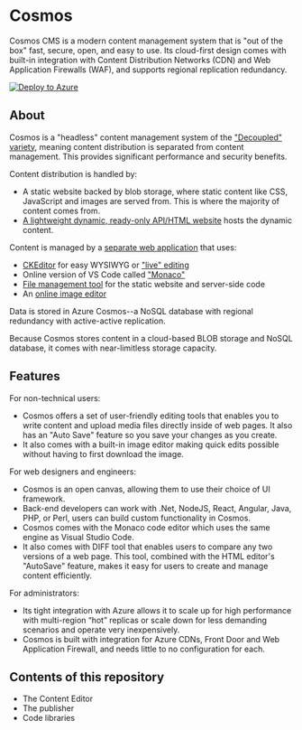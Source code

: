# Cosmos

Cosmos CMS is a modern content management system that is "out of the box" fast, secure, open, and easy to use.  Its cloud-first design comes with built-in integration with Content Distribution Networks (CDN) and Web Application Firewalls (WAF), and supports regional replication redundancy.

[![Deploy to Azure](https://aka.ms/deploytoazurebutton)](https://portal.azure.com/#create/Microsoft.Template/uri/https%3A%2F%2Fraw.githubusercontent.com%2FMoonriseSoftwareCalifornia%2FCosmosCMS%2Fmain%2FArmTemplates%2FDevelopment%2Fazuredeploy.json)

## About

Cosmos is a "headless" content management system of the ["Decoupled" variety](https://en.wikipedia.org/wiki/Headless_content_management_system#Decoupled_CMS), meaning content distribution is separated from content management. This provides significant performance and security benefits.

Content distribution is handled by:

* A static website backed by blob storage, where static content like CSS, JavaScript and images are served from. This is where the majority of content comes from.
* [A lightweight dynamic, ready-only API/HTML website](https://github.com/MoonriseSoftwareCalifornia/Cosmos/tree/main/WebApps/Publisher) hosts the dynamic content.

Content is managed by a [separate web application](https://github.com/MoonriseSoftwareCalifornia/Cosmos/tree/main/WebApps/Editor) that uses:

* [CKEditor](https://www.cosmoswps.com/cosmos/documentation/creating_content/live_editor) for easy WYSIWYG or ["live" editing](https://www.cosmoswps.com/cosmos/documentation/creating_content/live_editor)
* Online version of VS Code called ["Monaco"](https://microsoft.github.io/monaco-editor/)
* [File management tool](https://www.cosmoswps.com/cosmos/documentation/managing_files) for the static website and server-side code
* An [online image editor](https://www.cosmoswps.com/cosmos/documentation/creating_content/image_editor)

Data is stored in Azure Cosmos--a NoSQL database with regional redundancy with active-active replication.

Because Cosmos stores content in a cloud-based BLOB storage and NoSQL database, it comes with near-limitless storage capacity.

## Features

For non-technical users:
* Cosmos offers a set of user-friendly editing tools that enables you to write content and upload media files directly inside of web pages. It also has an "Auto Save" feature so you save your changes as you create.
* It also comes with a built-in image editor making quick edits possible without having to first download the image.

For web designers and engineers:
* Cosmos is an open canvas, allowing them to use their choice of UI framework.
* Back-end developers can work with .Net, NodeJS, React, Angular, Java, PHP, or Perl, users can build custom functionality in Cosmos.
* Cosmos comes with the Monaco code editor which uses the same engine as Visual Studio Code.
* It also comes with DIFF tool that enables users to compare any two versions of a web page. This tool, combined with the HTML editor's "AutoSave" feature, makes it easy for users to create and manage content efficiently.

For administrators:
* Its tight integration with Azure allows it to scale up for high performance with multi-region “hot” replicas or scale down for less demanding scenarios and operate very inexpensively.
* Cosmos is built with integration for Azure CDNs, Front Door and Web Application Firewall, and needs little to no configuration for each. 

## Contents of this repository

* The Content Editor
* The publisher
* Code libraries


